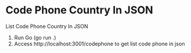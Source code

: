 # Code Phone Country In JSON
List Code Phone Country In JSON

1. Run Go (go run .)
2. Access http://localhost:3001/codephone to get list code phone in json
